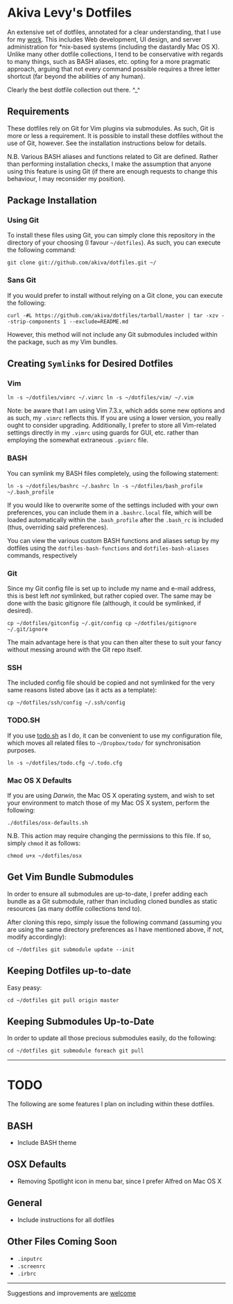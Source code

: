 # Akiva Levy's Dotfiles

An extensive set of dotfiles, annotated for a clear understanding, that I use
for my [work](http://sixthirteendesign.com). This includes Web
development, UI design, and server administration for \*nix-based systems
(including the dastardly Mac OS X). Unlike many other dotfile collections, I
tend to be conservative with regards to many things, such as BASH aliases, etc.
opting for a more pragmatic approach, arguing that not every command possible
requires a three letter shortcut (far beyond the abilities of any human).

Clearly the best dotfile collection out there. ^\_^

## Requirements

These dotfiles rely on Git for Vim plugins via submodules. As such, Git is more or
less a requirement. It is possible to install these dotfiles without the use of
Git, however. See the installation instructions below for details.

N.B. Various BASH aliases and functions related to Git are defined. Rather than
performing installation checks, I make the assumption that anyone using this
feature is using Git (if there are enough requests to change this behaviour, I
may reconsider my position).

## Package Installation

### Using Git

To install these files using Git, you can simply clone this repository in the
directory of your choosing (I favour `~/dotfiles`). As such, you can execute
the following command:

`
git clone git://github.com/akiva/dotfiles.git ~/
`

### Sans Git

If you would prefer to install without relying on a Git clone, you can execute
the following:

`
curl -#L https://github.com/akiva/dotfiles/tarball/master | tar -xzv --strip-components 1 --exclude=README.md
`

However, this method will not include any Git submodules included within the
package, such as my Vim bundles.

## Creating `Symlink`s for Desired Dotfiles

### Vim

`
ln -s ~/dotfiles/vimrc ~/.vimrc
ln -s ~/dotfiles/vim/ ~/.vim
`

Note: be aware that I am using Vim 7.3.x, which adds some new options and as
such, my `.vimrc` reflects this. If you are using a lower version, you really
ought to consider upgrading. Additionally, I prefer to store all Vim-related
settings directly in my `.vimrc` using guards for GUI, etc. rather than
employing the somewhat extraneous `.gvimrc` file.

### BASH

You can symlink my BASH files completely, using the following statement:

`
ln -s ~/dotfiles/bashrc ~/.bashrc
ln -s ~/dotfiles/bash_profile ~/.bash_profile
`

If you would like to overwrite some of the settings included with your own
preferences, you can include them in a `.bashrc.local` file, which will be
loaded automatically within the `.bash_profile` after the `.bash_rc` is
included (thus, overriding said preferences).

You can view the various custom BASH functions and aliases setup by my dotfiles
using the `dotfiles-bash-functions` and `dotfiles-bash-aliases` commands,
respectively

### Git

Since my Git config file is set up to include my name and e-mail address, this
is best left _not_ symlinked, but rather copied over. The same may be done with
the basic gitignore file (although, it could be symlinked, if desired).

`
cp ~/dotfiles/gitconfig ~/.git/config
cp ~/dotfiles/gitignore ~/.git/ignore
`

The main advantage here is that you can then alter these to suit your fancy
without messing around with the Git repo itself.

### SSH

The included config file should be copied and not symlinked for the very same
reasons listed above (as it acts as a template):

`
cp ~/dotfiles/ssh/config ~/.ssh/config
`

### TODO.SH

If you use [todo.sh](https://github.com/ginatrapani/todo.txt-cli) as I do,
it can be convenient to use my configuration file, which moves all related
files to `~/Dropbox/todo/` for synchronisation purposes.

`
ln -s ~/dotfiles/todo.cfg ~/.todo.cfg
`

### Mac OS X Defaults

If you are using _Darwin_, the Mac OS X operating system, and wish to set your
environment to match those of my Mac OS X system, perform the following:

`
./dotfiles/osx-defaults.sh
`

N.B. This action may require changing the permissions to this file. If so,
simply `chmod` it as follows:

`
chmod u+x ~/dotfiles/osx
`

## Get Vim Bundle Submodules

In order to ensure all submodules are up-to-date, I prefer adding each bundle
as a Git submodule, rather than including cloned bundles as static resources
(as many dotfile collections tend to).

After cloning this repo, simply issue the following command (assuming you are
using the same directory preferences as I have mentioned above, if not, modify
accordingly):

`
cd ~/dotfiles
git submodule update --init
`

## Keeping Dotfiles up-to-date

Easy peasy:

`
cd ~/dotfiles
git pull origin master
`

## Keeping Submodules Up-to-Date

In order to update all those precious submodules easily, do the following:

`
cd ~/dotfiles
git submodule foreach git pull
`

---

# TODO

The following are some features I plan on including within these dotfiles.

## BASH

- Include BASH theme

## OSX Defaults

- Removing Spotlight icon in menu bar, since I prefer Alfred on Mac OS X

## General

- Include instructions for all dotfiles

## Other Files Coming Soon

- `.inputrc`
- `.screenrc`
- `.irbrc`

---

Suggestions and improvements are
[welcome](https://github.com/akiva/dotfiles/issues)
